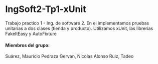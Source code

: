 # IngSoft2-Tp1-xUnit
Trabajo practico 1 - Ing. de software 2. En el implementamos pruebas unitarias a dos clases (tienda y producto). Utilizamos xUnit, 
las librerias FakeItEasy y AutoFixture

#### Miembros del grupo:
  Suárez, Mauricio
  Pedraza Gervan, Nicolas
  Alonso Ruiz, Tadeo
